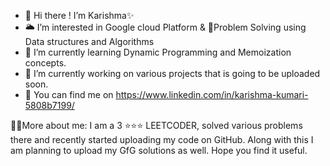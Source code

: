 - 🙋 Hi there ! I’m Karishma✨
- 🌥 I’m interested in  Google cloud Platform & 🧠Problem Solving using Data structures and Algorithms
- 🌱 I’m currently learning Dynamic Programming and  Memoization concepts. 
- 🎯 I’m currently working on various projects that is going to be uploaded soon.
- 📲 You can find me on https://www.linkedin.com/in/karishma-kumari-5808b7199/

🏳‍🌈More about me:
I am a 3 ⭐⭐⭐ LEETCODER, solved various problems there and recently started uploading my code on GitHub. Along with this I am planning to upload my GfG solutions as well. Hope you find it useful.
